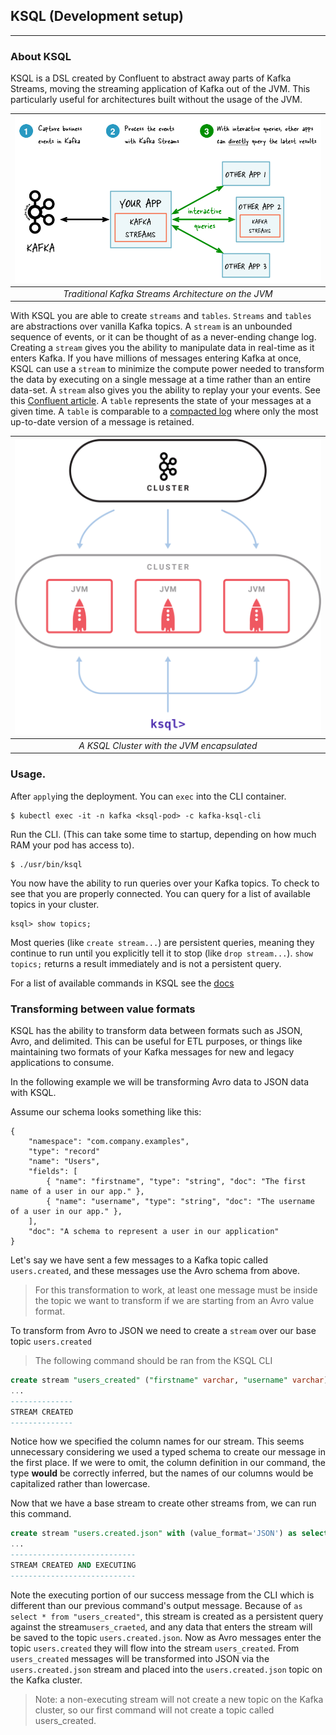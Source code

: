 ## KSQL (Development setup)

---

### About KSQL

KSQL is a DSL created by Confluent to abstract away parts of Kafka Streams, moving the streaming application of Kafka out of the JVM. This particularly useful for architectures built without the usage of the JVM.

| ![Kafka Streams example diagram](../static/k_streams.png) | 
|:--:| 
| *Traditional Kafka Streams Architecture on the JVM* |

With KSQL you are able to create ```streams``` and ```tables```. ```Streams``` and ```tables``` are abstractions over vanilla Kafka topics. A ```stream``` is an unbounded sequence of events, or it can be thought of as a never-ending change log. Creating a ```stream``` gives you the ability to manipulate data in real-time as it enters Kafka. If you have millions of messages entering Kafka at once, KSQL can use a ```stream``` to minimize the compute power needed to transform the data by executing on a single message at a time rather than an entire data-set. A ```stream``` also gives you the ability to replay your your events. See this [Confluent article](https://www.confluent.io/blog/data-reprocessing-with-kafka-streams-resetting-a-streams-application/). A ```table``` represents the state of your messages at a given time. A ```table``` is comparable to a [compacted log](https://kafka.apache.org/documentation/#compaction) where only the most up-to-date version of a message is retained.

| ![KSQL example diagram](../static/ksql.png) | 
|:--:| 
| *A KSQL Cluster with the JVM encapsulated* |

### Usage.

After ```apply```ing the deployment. You can ```exec``` into the CLI container. 

```
$ kubectl exec -it -n kafka <ksql-pod> -c kafka-ksql-cli 
```

Run the CLI. (This can take some time to startup, depending on how much RAM your pod has access to).

```
$ ./usr/bin/ksql
```

You now have the ability to run queries over your Kafka topics. To check to see that you are properly connected. You can query for a list of available topics in your cluster.

```
ksql> show topics;
```

Most queries (like ```create stream...```) are persistent queries, meaning they continue to run until you explicitly tell it to stop (like ```drop stream...```). ```show topics;``` returns a result immediately and is not a persistent query.

For a list of available commands in KSQL see the [docs](https://docs.confluent.io/current/ksql/docs/syntax-reference.html#ksql-statements)

### Transforming between value formats

KSQL has the ability to transform data between formats such as JSON, Avro, and delimited. This can be useful for ETL purposes, or things like maintaining two formats of your Kafka messages for new and legacy applications to consume.

In the following example we will be transforming Avro data to JSON data with KSQL.

Assume our schema looks something like this:

```json{.line-numbers}
{
    "namespace": "com.company.examples",
    "type": "record"
    "name": "Users",
    "fields": [
        { "name": "firstname", "type": "string", "doc": "The first name of a user in our app." },
        { "name": "username", "type": "string", "doc": "The username of a user in our app." },
    ],
    "doc": "A schema to represent a user in our application"
}
```

Let's say we have sent a few messages to a Kafka topic called ```users.created```, and these messages use the Avro schema from above. 

> For this transformation to work, at least one message must be inside the topic we want to transform if we are starting from an Avro value format.

To transform from Avro to JSON we need to create a ```stream``` over our base topic ```users.created```

> The following command should be ran from the KSQL CLI

```sql
create stream "users_created" ("firstname" varchar, "username" varchar) with (kafka_topic='users.created', value_format='AVRO');
...
--------------
STREAM CREATED
--------------
```

Notice how we specified the column names for our stream. This seems unnecessary considering we used a typed schema to create our message in the first place. If we were to omit, the column definition in our command, the type **would** be correctly inferred, but the names of our columns would be capitalized rather than lowercase.

Now that we have a base stream to create other streams from, we can run this command.

```sql
create stream "users.created.json" with (value_format='JSON') as select * from "users_created";
...
----------------------------
STREAM CREATED AND EXECUTING
---------------------------- 
``` 

Note the executing portion of our success message from the CLI which is different than our previous command's output message. Because of ```as select * from "users_created"```, this stream is created as a persistent query against the stream```users_craeted```, and any data that enters the stream will be saved to the topic ```users.created.json```. Now as Avro messages enter the topic ```users.created``` they will flow into the stream ```users_created```. From ```users_created``` messages will be transformed into JSON via the ```users.created.json``` stream and placed into the ```users.created.json``` topic on the Kafka cluster.

> Note: a non-executing stream will not create a new topic on the Kafka cluster, so our first command will not create a topic called users_created.
